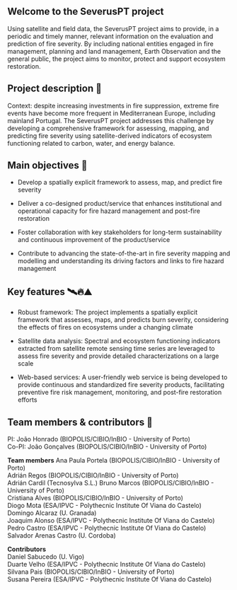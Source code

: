 
## Welcome to the SeverusPT project

Using satellite and field data, the SeverusPT project aims to provide, in a periodic and timely manner, relevant information on the evaluation and prediction of fire severity. By including national entities engaged in fire management, planning and land management, Earth Observation and the general public, the project aims to monitor, protect and support ecosystem restoration.


## Project description 📗

Context: despite increasing investments in fire suppression, extreme fire events have become more frequent in Mediterranean Europe, including mainland Portugal. The SeverusPT project addresses this challenge by developing a comprehensive framework for assessing, mapping, and predicting fire severity using satellite-derived indicators of ecosystem functioning related to carbon, water, and energy balance.


## Main objectives 🎯

- Develop a spatially explicit framework to assess, map, and predict fire severity
    
- Deliver a co-designed product/service that enhances institutional and operational capacity for fire hazard management and post-fire restoration
    
- Foster collaboration with key stakeholders for long-term sustainability and continuous improvement of the product/service
    
- Contribute to advancing the state-of-the-art in fire severity mapping and modelling and understanding its driving factors and links to fire hazard management


## Key features 🛰️🔥⛰️

- Robust framework: The project implements a spatially explicit framework that assesses, maps, and predicts burn severity, considering the effects of fires on ecosystems under a changing climate
    
- Satellite data analysis: Spectral and ecosystem functioning indicators extracted from satellite remote sensing time series are leveraged to assess fire severity and provide detailed characterizations on a large scale
    
- Web-based services: A user-friendly web service is being developed to provide continuous and standardized fire severity products, facilitating preventive fire risk management, monitoring, and post-fire restoration efforts


## Team members & contributors 👥

PI: João Honrado (BIOPOLIS/CIBIO/InBIO - University of Porto)      
Co-PI: João Gonçalves (BIOPOLIS/CIBIO/InBIO - University of Porto)      

__Team members__
Ana Paula Portela (BIOPOLIS/CIBIO/InBIO - University of Porto)     
Adrián Regos (BIOPOLIS/CIBIO/InBIO - University of Porto)    
Adrián Cardil (Tecnosylva S.L.)
Bruno Marcos (BIOPOLIS/CIBIO/InBIO - University of Porto)     
Cristiana Alves (BIOPOLIS/CIBIO/InBIO - University of Porto)      
Diogo Mota (ESA/IPVC - Polythecnic Institute Of Viana do Castelo)     
Domingo Alcaraz (U. Granada)     
Joaquim Alonso (ESA/IPVC - Polythecnic Institute Of Viana do Castelo)     
Pedro Castro (ESA/IPVC - Polythecnic Institute Of Viana do Castelo)     
Salvador Arenas Castro (U. Cordoba)    
     
__Contributors__    
Daniel Sabucedo (U. Vigo)    
Duarte Velho (ESA/IPVC - Polythecnic Institute Of Viana do Castelo)     
Silvana Pais (BIOPOLIS/CIBIO/InBIO - University of Porto)     
Susana Pereira (ESA/IPVC - Polythecnic Institute Of Viana do Castelo)    
   
